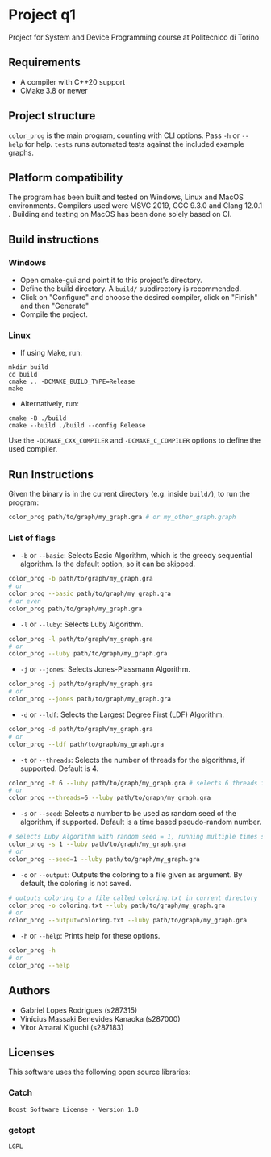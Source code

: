 # Project q1
Project for System and Device Programming course at Politecnico di Torino

## Requirements
- A compiler with C++20 support
- CMake 3.8 or newer

## Project structure
`color_prog` is the main program, counting with CLI options. Pass `-h` or `--help` for help.
`tests` runs automated tests against the included example graphs.

## Platform compatibility
The program has been built and tested on Windows, Linux and MacOS environments.
Compilers used were MSVC 2019, GCC 9.3.0 and Clang 12.0.1 .
Building and testing on MacOS has been done solely based on CI.

## Build instructions
### Windows
- Open cmake-gui and point it to this project's directory.
- Define the build directory. A `build/` subdirectory is recommended.
- Click on "Configure" and choose the desired compiler, click on "Finish" and then "Generate"
- Compile the project.

### Linux
- If using Make, run:
```
mkdir build
cd build
cmake .. -DCMAKE_BUILD_TYPE=Release
make
```
- Alternatively, run:
```
cmake -B ./build
cmake --build ./build --config Release
```
Use the `-DCMAKE_CXX_COMPILER` and `-DCMAKE_C_COMPILER` options to define the used compiler.

## Run Instructions

Given the binary is in the current directory (e.g. inside `build/`), to run the program:

```sh
color_prog path/to/graph/my_graph.gra # or my_other_graph.graph
```

###  List of flags

- `-b` or `--basic`: Selects Basic Algorithm, which is the greedy sequential algorithm. Is the default option, so it
can be skipped.

```sh
color_prog -b path/to/graph/my_graph.gra 
# or
color_prog --basic path/to/graph/my_graph.gra 
# or even
color_prog path/to/graph/my_graph.gra 
```

- `-l` or `--luby`: Selects Luby Algorithm.

```sh
color_prog -l path/to/graph/my_graph.gra 
# or
color_prog --luby path/to/graph/my_graph.gra 
```

- `-j` or `--jones`: Selects Jones-Plassmann Algorithm.

```sh
color_prog -j path/to/graph/my_graph.gra 
# or
color_prog --jones path/to/graph/my_graph.gra 
```

- `-d` or `--ldf`: Selects the Largest Degree First (LDF) Algorithm.
 
```sh
color_prog -d path/to/graph/my_graph.gra 
# or
color_prog --ldf path/to/graph/my_graph.gra 
```

- `-t` or `--threads`: Selects the number of threads for the algorithms, if supported. Default is 4.

```sh
color_prog -t 6 --luby path/to/graph/my_graph.gra # selects 6 threads for Luby Algorithm
# or
color_prog --threads=6 --luby path/to/graph/my_graph.gra 
```

- `-s` or `--seed`: Selects a number to be used as random seed of the algorithm, if supported. Default is a time based
pseudo-random number.

```sh
# selects Luby Algorithm with random seed = 1, running multiple times should give the same coloring
color_prog -s 1 --luby path/to/graph/my_graph.gra 
# or
color_prog --seed=1 --luby path/to/graph/my_graph.gra 
```

- `-o` or `--output`: Outputs the coloring to a file given as argument. By default, the coloring is not saved.
```sh
# outputs coloring to a file called coloring.txt in current directory
color_prog -o coloring.txt --luby path/to/graph/my_graph.gra
# or
color_prog --output=coloring.txt --luby path/to/graph/my_graph.gra 
```

- `-h` or `--help`: Prints help for these options.
```sh
color_prog -h
# or
color_prog --help
```


## Authors
- Gabriel Lopes Rodrigues (s287315)
- Vinícius Massaki Benevides Kanaoka (s287000)
- Vitor Amaral Kiguchi (s287183)

## Licenses
This software uses the following open source libraries:

### Catch
`Boost Software License - Version 1.0`

### getopt
`LGPL`
